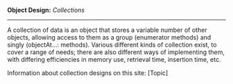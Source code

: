 **Object Design:** *Collections*

----

A collection of data is an object that stores a variable number of other objects, allowing access to them as a group (enumerator methods) and singly (objectAt...: methods). Various different kinds of collection exist, to cover a range of needs; there are also different ways of implementing them, with differing efficiencies in memory use, retrieval time, insertion time, etc.

Information about collection designs on this site: [Topic]